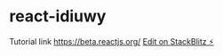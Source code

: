 # react-idiuwy
Tutorial link https://beta.reactjs.org/
[Edit on StackBlitz ⚡️](https://stackblitz.com/edit/react-idiuwy)
